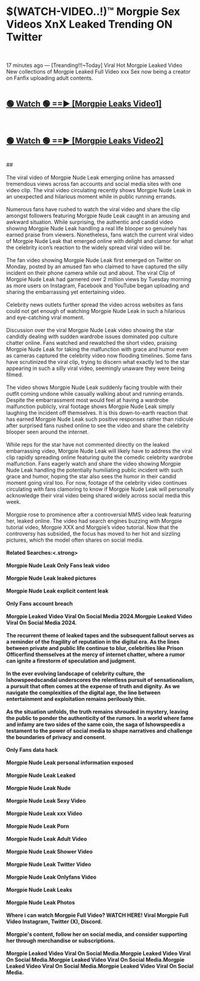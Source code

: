 # $(WATCH-VIDEO..!)™ Morgpie Sex Videos XnX Leaked Trending ON Twitter<br>
<br>

17 minutes ago — [Treanding!!!~Today] Viral Hot Morgpie Leaked Video New collections of Morgpie Leaked Full Video xxx Sex now being a creator on Fanfix uploading adult contents.
<br>
 <br>

##  <a href="https://best2vid.blogspot.com?title=Morgpie">🟢 Watch 🟢 ==► [Morgpie Leaks Video1]</a><br>
  <br>

##  <a href="https://best2vid.blogspot.com?title=Morgpie">🟢 Watch 🟢 ==► [Morgpie Leaks Video2]</a><br>
  <br>
  ##
  <br>
  <br>
The viral video of Morgpie Nude Leak emerging online has amassed tremendous views across fan accounts and social media sites with one video clip. The viral video circulating recently shows Morgpie Nude Leak in an unexpected and hilarious moment while in public running errands.
<br><br>
Numerous fans have rushed to watch the viral video and share the clip amongst followers featuring Morgpie Nude Leak caught in an amusing and awkward situation. While surprising, the authentic and candid video showing Morgpie Nude Leak handling a real life blooper so genuinely has earned praise from viewers. Nonetheless, fans watch the current viral video of Morgpie Nude Leak that emerged online with delight and clamor for what the celebrity icon’s reaction to the widely spread viral video will be.
<br><br>
The fan video showing Morgpie Nude Leak first emerged on Twitter on Monday, posted by an amused fan who claimed to have captured the silly incident on their phone camera while out and about. The viral Clip of Morgpie Nude Leak had garnered over 2 million views by Tuesday morning as more users on Instagram, Facebook and YouTube began uploading and sharing the embarrassing yet entertaining video.
<br><br>
Celebrity news outlets further spread the video across websites as fans could not get enough of watching Morgpie Nude Leak in such a hilarious and eye-catching viral moment.
<br><br>
Discussion over the viral Morgpie Nude Leak video showing the star candidly dealing with sudden wardrobe issues dominated pop culture chatter online. Fans watched and rewatched the short video, praising Morgpie Nude Leak for taking the malfunction with grace and humor even as cameras captured the celebrity video now flooding timelines. Some fans have scrutinized the viral clip, trying to discern what exactly led to the star appearing in such a silly viral video, seemingly unaware they were being filmed.
<br><br>
The video shows Morgpie Nude Leak suddenly facing trouble with their outfit coming undone while casually walking about and running errands. Despite the embarrassment most would feel at having a wardrobe malfunction publicly, viral footage shows Morgpie Nude Leak simply laughing the incident off themselves. It is this down-to-earth reaction that has earned Morgpie Nude Leak such positive responses rather than ridicule after surprised fans rushed online to see the video and share the celebrity blooper seen around the internet.
<br><br>
While reps for the star have not commented directly on the leaked embarrassing video, Morgpie Nude Leak will likely have to address the viral clip rapidly spreading online featuring quite the comedic celebrity wardrobe malfunction. Fans eagerly watch and share the video showing Morgpie Nude Leak handling the potentially humiliating public incident with such grace and humor, hoping the star also sees the humor in their candid moment going viral too. For now, footage of the celebrity video continues circulating with fans clamoring to know if Morgpie Nude Leak will personally acknowledge their viral video being shared widely across social media this week.
<br><br>
Morgpie rose to prominence after a controversial MMS video leak featuring her, leaked online. The video had search engines buzzing with Morgpie tutorial video, Morgpie XXX and Morgpie’s video tutorial. Now that the controversy has subsided, the focus has moved to her hot and sizzling pictures, which the model often shares on social media.
<br><br>
<strong>Related Searches:<.strong>
<br><br>
Morgpie Nude Leak Only Fans leak video
<br><br>
Morgpie Nude Leak leaked pictures
<br><br>
Morgpie Nude Leak explicit content leak
<br><br>
Only Fans account breach
<br><br>
Morgpie Leaked Video Viral On Social Media 2024.Morgpie Leaked Video Viral On Social Media 2024.
<br><br>
The recurrent theme of leaked tapes and the subsequent fallout serves as a reminder of the fragility of reputation in the digital era. As the lines between private and public life continue to blur, celebrities like Prison Officerfind themselves at the mercy of internet chatter, where a rumor can ignite a firestorm of speculation and judgment.
<br><br>
In the ever evolving landscape of celebrity culture, the Ishowspeedscandal underscores the relentless pursuit of sensationalism, a pursuit that often comes at the expense of truth and dignity. As we navigate the complexities of the digital age, the line between entertainment and exploitation remains perilously thin.
<br><br>
As the situation unfolds, the truth remains shrouded in mystery, leaving the public to ponder the authenticity of the rumors. In a world where fame and infamy are two sides of the same coin, the saga of Ishowspeedis a testament to the power of social media to shape narratives and challenge the boundaries of privacy and consent.
<br><br>
Only Fans data hack
<br><br>
Morgpie Nude Leak personal information exposed
<br><br>
Morgpie Nude Leak Leaked
<br><br>
Morgpie Nude Leak Nude
<br><br>
Morgpie Nude Leak Sexy Video
<br><br>
Morgpie Nude Leak xxx Video
<br><br>
Morgpie Nude Leak Porn
<br><br>
Morgpie Nude Leak Adult Video
<br><br>
Morgpie Nude Leak Shower Video
<br><br>
Morgpie Nude Leak Twitter Video
<br><br>
Morgpie Nude Leak Onlyfans Video
<br><br>
Morgpie Nude Leak Leaks
<br><br>
Morgpie Nude Leak Photos
<br><br>
Where i can watch Morgpie Full Video? WATCH HERE! Viral Morgpie Full Video Instagram, Twitter (X), Discord.
<br><br>
Morgpie's content, follow her on social media, and consider supporting her through merchandise or subscriptions.
<br><br>
Morgpie Leaked Video Viral On Social Media.Morgpie Leaked Video Viral On Social Media.Morgpie Leaked Video Viral On Social Media.Morgpie Leaked Video Viral On Social Media.Morgpie Leaked Video Viral On Social Media.